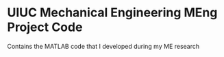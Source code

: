# UIUC Mechanical Engineering MEng Project Code
Contains the MATLAB code that I developed during my ME research
